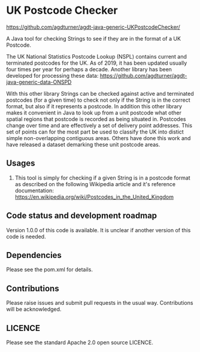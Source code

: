 # UK Postcode Checker

https://github.com/agdturner/agdt-java-generic-UKPostcodeChecker/

A Java tool for checking Strings to see if they are in the format of a UK Postcode.

The UK National Statistics Postcode Lookup (NSPL) contains current and terminated postcodes for the UK. As of 2019, it has been updated usually four times per year for perhaps a decade. Another library has been developed for processing these data:
https://github.com/agdturner/agdt-java-generic-data-ONSPD

With this other library Strings can be checked against active and terminated postcodes (for a given time) to check not only if the String is in the correct format, but also if it represents a postcode. In addition this other library makes it convenient in Java to look up from a unit postcode what other spatial regions that postcode is recorded as being situated in. Postcodes change over time and are effectively a set of delivery point addresses. This set of points can for the most part be used to classify the UK into distict simple non-overlapping contiguous areas. Others have done this work and have released a dataset demarking these unit postcode areas.

## Usages
1. This tool is simply for checking if a given String is in a postcode format as described on the following Wikipedia article and it's reference documentation: https://en.wikipedia.org/wiki/Postcodes_in_the_United_Kingdom

## Code status and development roadmap
Version 1.0.0 of this code is available. It is unclear if another version of this code is needed.

## Dependencies
Please see the pom.xml for details.

## Contributions
Please raise issues and submit pull requests in the usual way. Contributions will be acknowledged.

## LICENCE
Please see the standard Apache 2.0 open source LICENCE.
